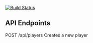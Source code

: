 [![Build Status](https://travis-ci.org/hammertoe/didactic-spork.svg?branch=master)](https://travis-ci.org/hammertoe/didactic-spork)

## API Endpoints

POST /api/players
Creates a new player

